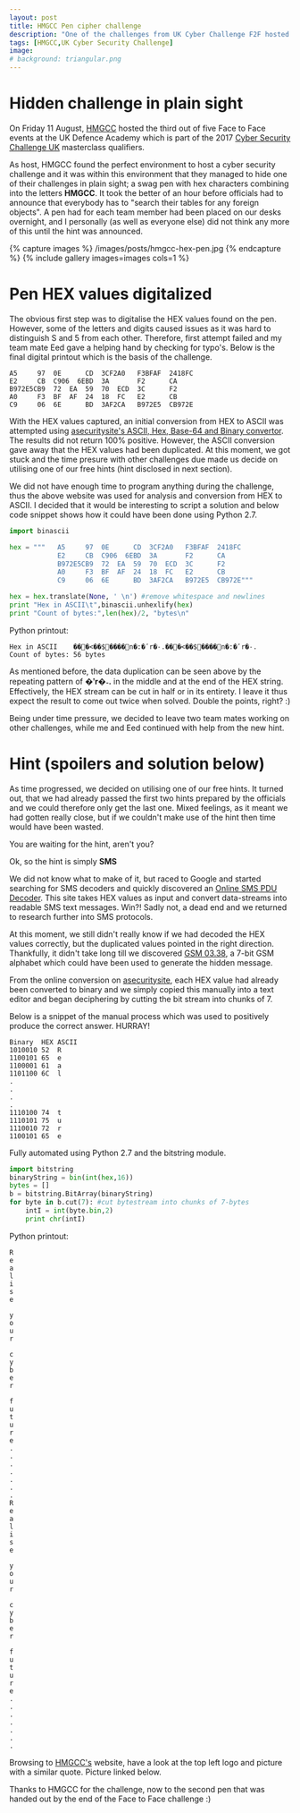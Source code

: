 ```yaml
---
layout: post
title: HMGCC Pen cipher challenge 
description: "One of the challenges from UK Cyber Challenge F2F hosted by HMGCC"
tags: [HMGCC,UK Cyber Security Challenge]
image:
# background: triangular.png
---
```


# Hidden challenge in plain sight
On Friday 11 August, [HMGCC](http://www.hmgcc.gov.uk/) hosted the third out of five Face to Face events at the UK Defence Academy which is part of the 2017 [Cyber Security Challenge UK](https://www.cybersecuritychallenge.org.uk/competitions/face-to-face) masterclass qualifiers.

As host, HMGCC found the perfect environment to host a cyber security challenge and it was within this environment that they managed to hide one of their challenges in plain sight; a swag pen with hex characters combining into the letters **HMGCC**. It took the better of an hour before officials had to announce that everybody has to "search their tables for any foreign objects". A pen had for each team member had been placed on our desks overnight, and I personally (as well as everyone else) did not think any more of this until the hint was announced.

{% capture images %}
	/images/posts/hmgcc-hex-pen.jpg
{% endcapture %}
{% include gallery images=images cols=1 %}

# Pen HEX values digitalized
The obvious first step was to digitalise the HEX values found on the pen. However, some of the letters and digits caused issues as it was hard to distinguish S and 5 from each other. Therefore, first attempt failed and my team mate Eed gave a helping hand by checking for typo's. Below is the final digital printout which is the basis of the challenge.

```
A5     97  0E      CD  3CF2A0   F3BFAF  2418FC
E2     CB  C906  6EBD  3A       F2      CA
B972E5CB9  72  EA  59  70  ECD  3C      F2
A0     F3  BF  AF  24  18  FC   E2      CB
C9     06  6E      BD  3AF2CA   B972E5  CB972E
```
With the HEX values captured, an initial conversion from HEX to ASCII was attempted using [asecuritysite's ASCII, Hex, Base-64 and Binary convertor](https://www.asecuritysite.com/coding/ascii?hex=62657274&hex=62657274). The results did not return 100% positive. However, the ASCII conversion gave away that the HEX values had been duplicated. At this moment, we got stuck and the time presure with other challenges due made us decide on utilising one of our free hints (hint disclosed in next section).

We did not have enough time to program anything during the challenge, thus the above website was used for analysis and conversion from HEX to ASCII. I decided that it would be interesting to script a solution and below code snippet shows how it could have been done using Python 2.7. 

```python
import binascii

hex = """   A5     97  0E      CD  3CF2A0   F3BFAF  2418FC
            E2     CB  C906  6EBD  3A       F2      CA
            B972E5CB9  72  EA  59  70  ECD  3C      F2
            A0     F3  BF  AF  24  18  FC   E2      CB
            C9     06  6E      BD  3AF2CA   B972E5  CB972E"""

hex = hex.translate(None, ' \n') #remove whitespace and newlines
print "Hex in ASCII\t",binascii.unhexlify(hex)
print "Count of bytes:",len(hex)/2, "bytes\n"
```

Python printout:

```
Hex in ASCII	���<��$����n�:�ʹr�˗.���<��$����n�:�ʹr�˗.
Count of bytes: 56 bytes
```

As mentioned before, the data duplication can be seen above by the repeating pattern of __�ʹr�˗.__ in the middle and at the end of the HEX string. Effectively, the HEX stream can be cut in half or in its entirety. I leave it thus expect the result to come out twice when solved. Double the points, right? :)

Being under time pressure, we decided to leave two team mates working on other challenges, while me and Eed continued with help from the new hint.


# Hint (spoilers and solution below)
As time progressed, we decided on utilising one of our free hints. It turned out, that we had already passed the first two hints prepared by the officials and we could therefore only get the last one. Mixed feelings, as it meant we had gotten really close, but if we couldn't make use of the hint then time would have been wasted. 

You are waiting for the hint, aren't you? 

Ok, so the hint is simply __SMS__

We did not know what to make of it, but raced to Google and  started searching for SMS decoders and quickly discovered an [Online SMS PDU Decoder](https://www.diafaan.com/sms-tutorials/gsm-modem-tutorial/online-sms-pdu-decoder/). This site takes HEX values as input and convert data-streams into readable SMS text messages. Win?! Sadly not, a dead end and we returned to research further into SMS protocols.

At this moment, we still didn't really know if we had decoded the HEX values correctly, but the duplicated values pointed in the right direction. Thankfully, it didn't take long till we discovered [GSM 03.38](https://en.wikipedia.org/wiki/GSM_03.38), a 7-bit GSM alphabet which could have been used to generate the hidden message. 

From the online conversion on [asecuritysite](https://www.asecuritysite.com/coding/ascii?hex=62657274&hex=62657274), each HEX value had already been converted to binary and we simply copied this manually into a text editor and began deciphering by cutting the bit stream into chunks of 7. 

Below is a snippet of the manual process which was used to positively produce the correct answer. HURRAY!

```
Binary	HEX	ASCII
1010010 52	R
1100101	65	e
1100001 61 	a 
1101100 6C 	l
.
.
.
.
1110100 74 	t 
1110101 75 	u 
1110010 72 	r 
1100101 65 	e 
```

Fully automated using Python 2.7 and the bitstring module.

```python
import bitstring
binaryString = bin(int(hex,16))
bytes = []
b = bitstring.BitArray(binaryString)
for byte in b.cut(7): #cut bytestream into chunks of 7-bytes
    intI = int(byte.bin,2)
    print chr(intI)
```

Python printout:

```
R
e
a
l
i
s
e
 
y
o
u
r
 
c
y
b
e
r
 
f
u
t
u
r
e
.
.
.
.
.
.
.
R
e
a
l
i
s
e
 
y
o
u
r
 
c
y
b
e
r
 
f
u
t
u
r
e
.
.
.
.
.
.
.
```

Browsing to [HMGCC's](http://www.hmgcc.gov.uk) website, have a look at the top left logo and picture with a similar quote. Picture linked below.

Thanks to HMGCC for the challenge, now to the second pen that was handed out by the end of the Face to Face challenge :)

<figure class="half">
	<img src="http://www.hmgcc.gov.uk/assets/img/logo.png" alt="">
</figure>
